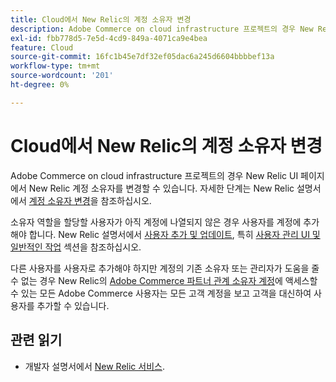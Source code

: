 ```yaml
---
title: Cloud에서 New Relic의 계정 소유자 변경
description: Adobe Commerce on cloud infrastructure 프로젝트의 경우 New Relic UI 페이지에서 New Relic 계정 소유자를 변경할 수 있습니다. 자세한 단계는 New Relic 설명서의 [계정 및 사용자 액세스 관리에 대한 자습서](https://docs.newrelic.com/docs/accounts/accounts-billing/new-relic-one-user-management/account-user-mgmt-tutorial/)를 참조하십시오.
exl-id: fbb778d5-7e5d-4cd9-849a-4071ca9e4bea
feature: Cloud
source-git-commit: 16fc1b45e7df32ef05dac6a245d6604bbbbef13a
workflow-type: tm+mt
source-wordcount: '201'
ht-degree: 0%

---
```


# Cloud에서 New Relic의 계정 소유자 변경

Adobe Commerce on cloud infrastructure 프로젝트의 경우 New Relic UI 페이지에서 New Relic 계정 소유자를 변경할 수 있습니다. 자세한 단계는 New Relic 설명서에서 [계정 소유자 변경](https://docs.newrelic.com/docs/accounts/accounts-billing/new-relic-one-user-management/account-user-mgmt-tutorial/)을 참조하십시오.

소유자 역할을 할당할 사용자가 아직 계정에 나열되지 않은 경우 사용자를 계정에 추가해야 합니다. New Relic 설명서에서 [사용자 추가 및 업데이트](https://docs.newrelic.com/docs/accounts/accounts-billing/new-relic-one-user-management/user-management-ui-and-tasks/#add-users), 특히 [사용자 관리 UI 및 일반적인 작업](https://docs.newrelic.com/docs/accounts/accounts-billing/new-relic-one-user-management/user-management-ui-and-tasks/#where) 섹션을 참조하십시오.

다른 사용자를 사용자로 추가해야 하지만 계정의 기존 소유자 또는 관리자가 도움을 줄 수 없는 경우 New Relic의 [Adobe Commerce 파트너 관계 소유자 계정](https://account.newrelic.com/accounts/1311131/users)에 액세스할 수 있는 모든 Adobe Commerce 사용자는 모든 고객 계정을 보고 고객을 대신하여 사용자를 추가할 수 있습니다.

## 관련 읽기

* 개발자 설명서에서 [New Relic 서비스](https://experienceleague.adobe.com/en/docs/commerce-cloud-service/user-guide/monitor/new-relic/new-relic-service).
